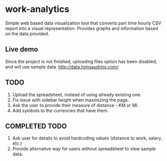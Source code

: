 # work-analytics

Simple web based data visualization tool that converts part time hourly CSV report into a visual representation.
Provides graphs and information based on the data provided.

## Live demo

Since the project is not finished, uploading files option has been disabled, and will use sample data.
http://data.tomsaudrins.com/

## TODO

1. Upload the spreadsheet, instead of using already existing one.
2. Fix issue with sidebar height when maximizing the page.
3. Ask the user to provide their measure of distance - KM or MI.
4. Add symbols to the currencies that have them.

## COMPLETED TODO

1. Ask user for details to avoid hardcoding values (distance to work, salary, etc.)
2. Provide alternative way for users without spreadsheet to view sample data.
